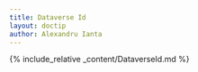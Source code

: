 ```yaml
---
title: Dataverse Id
layout: doctip
author: Alexandru Ianta
---
```


{% include_relative _content/DataverseId.md %}